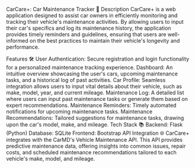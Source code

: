 CarCare+: Car Maintenance Tracker 🚗
Description
CarCare+ is a web application designed to assist car owners in efficiently monitoring and tracking their vehicle's maintenance activities. By allowing users to input their car's specifics and log its maintenance history, the application provides timely reminders and guidelines, ensuring that users are well-informed on the best practices to maintain their vehicle's longevity and performance.

Features 🛠️
User Authentication: Secure registration and login functionality for a personalized maintenance tracking experience.
Dashboard: An intuitive overview showcasing the user's cars, upcoming maintenance tasks, and a historical log of past activities.
Car Profile: Seamless integration allows users to input vital details about their vehicle, such as make, model, year, and current mileage.
Maintenance Log: A detailed list where users can input past maintenance tasks or generate them based on expert recommendations.
Maintenance Reminders: Timely automated notifications for upcoming maintenance tasks.
Maintenance Recommendations: Tailored suggestions for maintenance tasks, drawing upon the car's model, make, and mileage.
Tech Stack 📚
Backend: Flask (Python)
Database: SQLite
Frontend: Bootstrap
API Integration 🌐
CarCare+ integrates with the CarMD's Vehicle Maintenance API. This API provides predictive maintenance data, offering insights into common issues, repair costs, and scheduled maintenance recommendations tailored to each vehicle's make, model, and mileage.
